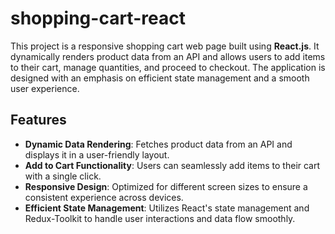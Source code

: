 # shopping-cart-react

This project is a responsive shopping cart web page built using **React.js**. It dynamically renders product data from an API and allows users to add items to their cart, manage quantities, and proceed to checkout. The application is designed with an emphasis on efficient state management and a smooth user experience.

## Features

- **Dynamic Data Rendering**: Fetches product data from an API and displays it in a user-friendly layout.
- **Add to Cart Functionality**: Users can seamlessly add items to their cart with a single click.
- **Responsive Design**: Optimized for different screen sizes to ensure a consistent experience across devices.
- **Efficient State Management**: Utilizes React's state management and Redux-Toolkit to handle user interactions and data flow smoothly.